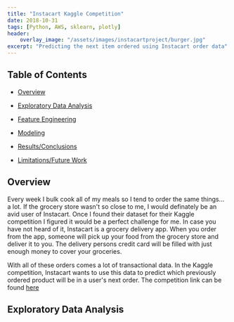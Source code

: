 ```yaml
---
title: "Instacart Kaggle Competition"
date: 2018-10-31
tags: [Python, AWS, sklearn, plotly]
header:
    overlay_image: "/assets/images/instacartproject/burger.jpg"
excerpt: "Predicting the next item ordered using Instacart order data"
---
```

## Table of Contents

- [Overview](#heading-1)

- [Exploratory Data Analysis](#heading-2)

- [Feature Engineering](#heading-3)

- [Modeling](#heading-4)

- [Results/Conclusions](#heading-5)

- [Limitations/Future Work](#heading-6)

## <a name="heading-1"></a>Overview

Every week I bulk cook all of my meals so I tend to order the same things... a lot. If the grocery store wasn't so close to me, I would definately be an avid user of Instacart. Once I found their dataset for their Kaggle competition I figured it would be a perfect challenge for me. In case you have not heard of it, Instacart is a grocery delivery app. When you order from the app, someone will pick up your food from the grocery store and deliver it to you. The delivery persons credit card will be filled with just enough money to cover your groceries.

With all of these orders comes a lot of transactional data. In the Kaggle competition, Instacart wants to use this data to predict which previously ordered product will be in a user's next order. The competition link can be found [here](https://www.kaggle.com/c/instacart-market-basket-analysis)

## <a name="heading-2"></a>Exploratory Data Analysis